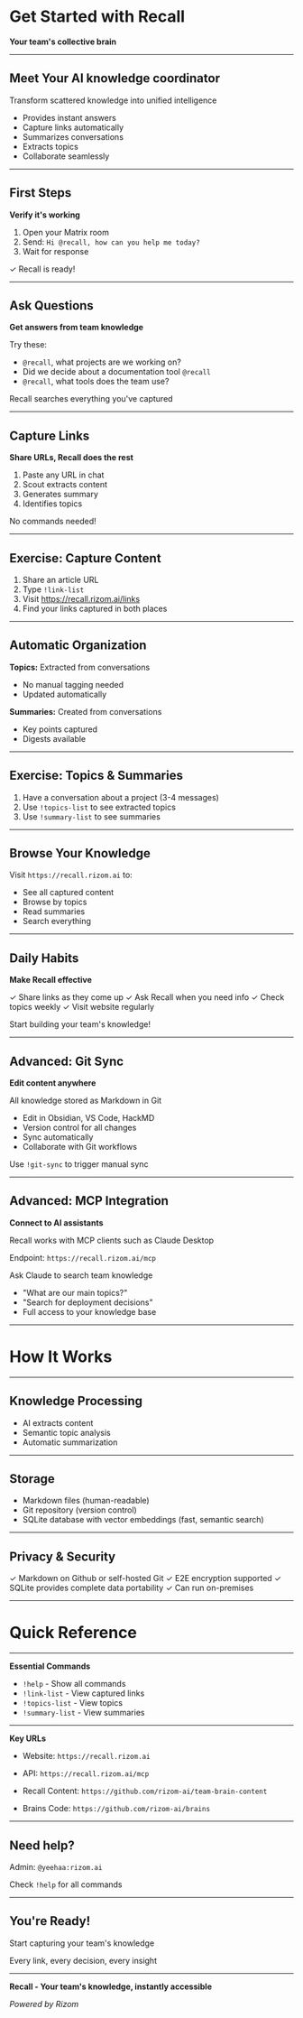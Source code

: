 # Get Started with Recall

**Your team's collective brain**

---

## Meet Your AI knowledge coordinator

Transform scattered knowledge into unified intelligence

- Provides instant answers
- Capture links automatically
- Summarizes conversations
- Extracts topics
- Collaborate seamlessly

---

## First Steps

**Verify it's working**

1. Open your Matrix room
2. Send: `Hi @recall, how can you help me today?`
3. Wait for response

✓ Recall is ready!

---

## Ask Questions

**Get answers from team knowledge**

Try these:

- `@recall`, what projects are we working on?
- Did we decide about a documentation tool `@recall`
- `@recall`, what tools does the team use?

Recall searches everything you've captured

---

## Capture Links

**Share URLs, Recall does the rest**

1. Paste any URL in chat
2. Scout extracts content
3. Generates summary
4. Identifies topics

No commands needed!

---

## Exercise: Capture Content

1. Share an article URL
2. Type `!link-list`
3. Visit https://recall.rizom.ai/links
4. Find your links captured in both places

---

## Automatic Organization


**Topics:** Extracted from conversations

- No manual tagging needed
- Updated automatically

**Summaries:** Created from conversations

- Key points captured
- Digests available

---

## Exercise: Topics & Summaries

1. Have a conversation about a project (3-4 messages)
2. Use `!topics-list` to see extracted topics
3. Use `!summary-list` to see summaries

---

## Browse Your Knowledge


Visit `https://recall.rizom.ai` to:

- See all captured content
- Browse by topics
- Read summaries
- Search everything
---

## Daily Habits

**Make Recall effective**

✓ Share links as they come up
✓ Ask Recall when you need info
✓ Check topics weekly
✓ Visit website regularly

Start building your team's knowledge!

---

## Advanced: Git Sync

**Edit content anywhere**

All knowledge stored as Markdown in Git

- Edit in Obsidian, VS Code, HackMD
- Version control for all changes
- Sync automatically
- Collaborate with Git workflows

Use `!git-sync` to trigger manual sync

---

## Advanced: MCP Integration

**Connect to AI assistants**

Recall works with MCP clients such as Claude Desktop

Endpoint: `https://recall.rizom.ai/mcp`

Ask Claude to search team knowledge

- "What are our main topics?"
- "Search for deployment decisions"
- Full access to your knowledge base

---

# How It Works

---

## Knowledge Processing

- AI extracts content
- Semantic topic analysis
- Automatic summarization

---

## Storage

- Markdown files (human-readable)
- Git repository (version control)
- SQLite database with vector embeddings (fast, semantic search)

---

## Privacy & Security

✓ Markdown on Github or self-hosted Git
✓ E2E encryption supported
✓ SQLite provides complete data portability
✓ Can run on-premises

---

# Quick Reference

---

**Essential Commands**

- `!help` - Show all commands
- `!link-list` - View captured links
- `!topics-list` - View topics
- `!summary-list` - View summaries

---

**Key URLs**

- Website: `https://recall.rizom.ai`
- API: `https://recall.rizom.ai/mcp`

- Recall Content: `https://github.com/rizom-ai/team-brain-content`
- Brains Code: `https://github.com/rizom-ai/brains`

---

## Need help?

Admin: `@yeehaa:rizom.ai`

Check `!help` for all commands

---

## You're Ready!

Start capturing your team's knowledge

Every link, every decision, every insight


--- 

**Recall - Your team's knowledge, instantly accessible**

_Powered by Rizom_
